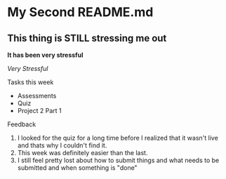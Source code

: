 # My Second README.md
## This thing is STILL stressing me out

**It has been very stressful**

*Very Stressful*

Tasks this week
- Assessments
- Quiz
- Project 2 Part 1

Feedback
1. I looked for the quiz for a long time before I realized that it wasn't live and thats why I couldn't find it.
2. This week was definitely easier than the last.
3. I still feel pretty lost about how to submit things and what needs to be submitted and when something is "done" 
